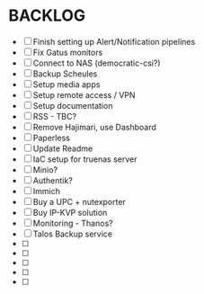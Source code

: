 # BACKLOG

- [ ] Finish setting up Alert/Notification pipelines
- [ ] Fix Gatus monitors
- [ ] Connect to NAS (democratic-csi?)
- [ ] Backup Scheules
- [ ] Setup media apps
- [ ] Setup remote access / VPN
- [ ] Setup documentation
- [ ] RSS - TBC?
- [ ] Remove Hajimari, use Dashboard
- [ ] Paperless
- [ ] Update Readme
- [ ] IaC setup for truenas server
- [ ] Minio?
- [ ] Authentik?
- [ ] Immich
- [ ] Buy a UPC + nutexporter
- [ ] Buy IP-KVP solution
- [ ] Monitoring - Thanos?
- [ ] Talos Backup service
- [ ]
- [ ]
- [ ]
- [ ]
- [ ]
